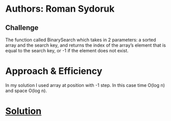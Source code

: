 # Authors: Roman Sydoruk

## Challenge
The function called BinarySearch which takes in 2 parameters: a sorted array and the search key, and returns the index of the array’s element that is equal to the search key, or -1 if the element does not exist.

# Approach & Efficiency
In my solution I used array at position with -1 step. In this case time O(log n) and space O(log n).

# [Solution](https://docs.google.com/document/d/1vVQKZS0uHC8fUxbKqRJ5Q8C5WeMvly6zMQRwJahN8oo/edit?usp=sharing)
